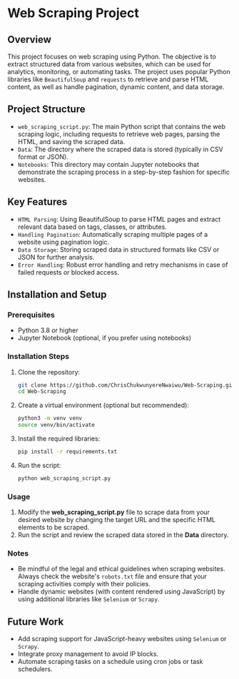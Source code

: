 # Web Scraping Project

## Overview
This project focuses on web scraping using Python. The objective is to extract structured data from various websites, which can be used for analytics, monitoring, or automating tasks. The project uses popular Python libraries like `BeautifulSoup` and `requests` to retrieve and parse HTML content, as well as handle pagination, dynamic content, and data storage.

## Project Structure

- `web_scraping_script.py`: The main Python script that contains the web scraping logic, including requests to retrieve web pages, parsing the HTML, and saving the scraped data.
- `Data`: The directory where the scraped data is stored (typically in CSV format or JSON).
- `Notebooks`: This directory may contain Jupyter notebooks that demonstrate the scraping process in a step-by-step fashion for specific websites.

## Key Features

- `HTML Parsing`: Using BeautifulSoup to parse HTML pages and extract relevant data based on tags, classes, or attributes.
- `Handling Pagination`: Automatically scraping multiple pages of a website using pagination logic.
- `Data Storage`: Storing scraped data in structured formats like CSV or JSON for further analysis.
- `Error Handling`: Robust error handling and retry mechanisms in case of failed requests or blocked access.
  
## Installation and Setup

### Prerequisites
- Python 3.8 or higher
- Jupyter Notebook (optional, if you prefer using notebooks)

### Installation Steps

1. Clone the repository:
    ```bash
    git clone https://github.com/ChrisChukwunyereNwaiwu/Web-Scraping.git
    cd Web-Scraping
    ```

2. Create a virtual environment (optional but recommended):
    ```bash
    python3 -m venv venv
    source venv/bin/activate
    ```

3. Install the required libraries:
    ```bash
    pip install -r requirements.txt
    ```

4. Run the script:
    ```bash
    python web_scraping_script.py
    ```

### Usage

1. Modify the **web_scraping_script.py** file to scrape data from your desired website by changing the target URL and the specific HTML elements to be scraped.
2. Run the script and review the scraped data stored in the **Data** directory.

### Notes

- Be mindful of the legal and ethical guidelines when scraping websites. Always check the website's `robots.txt` file and ensure that your scraping activities comply with their policies.
- Handle dynamic websites (with content rendered using JavaScript) by using additional libraries like `Selenium` or `Scrapy`.

## Future Work

- Add scraping support for JavaScript-heavy websites using `Selenium` or `Scrapy`.
- Integrate proxy management to avoid IP blocks.
- Automate scraping tasks on a schedule using cron jobs or task schedulers.

